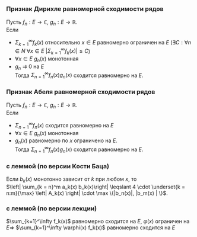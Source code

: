 ### Признак Дирихле равномерной сходимости рядов
Пусть ${f_n}: E \rightarrow \mathbb{C}$, ${g_n}: E \rightarrow \mathbb{R}$.  
Если
- ${\Sigma_{k=1}^\infty f_k(x)}$ относительно $x \in E$ равномерно ограничен на $E$ ($\exists C: \forall n \in N \ \forall x \in E \ |\Sigma_{k=1}^\infty f_k(x)| \leq C$)  
- $\forall x \in E \ {g_n(x)}$ монотонная  
- $g_n \rightrightarrows 0$ на $E$  
Тогда $\Sigma_{n=1}^\infty f_n(x) g_n(x)$ сходится равномерно на $E$.
### Признак Абеля равномерной сходимости рядов
Пусть ${f_n}: E \rightarrow \mathbb{C}$, ${g_n}: E \rightarrow \mathbb{R}$.  
Если
- $\Sigma_{n=1}^\infty f_n(x)$ сходится равномерно на $E$  
- $\forall x \in E \ {g_n(x)}$ монотонная  
- ${g_n(x)}$ равномерно по $x$ ограничено на $E$.  
Тогда $\Sigma_{n=1}^\infty f_n(x) g_n(x)$ сходится равномерно на $E$.
### с леммой (по версии Кости Баца)
Если $b_k(x)$ монотонно зависит от $k$ при любом $x$, то  
$\left| \sum_{k = n}^m a_k(x) b_k(x)\right| \leqslant 4 \cdot  \underset{k = n:m}{\max} \left| A_k(x) \right| \cdot \max  \{|b_n(x)|, |b_m(x) | \}$.
### с леммой (по версии лекции)
$\sum_{k=1}^\infty f_k(x)$ равномерно сходится на $E$, $\varphi(x)$ ограничен на $E \Rightarrow$ 
$\sum_{k=1}^\infty \varphi(x) f_k(x)$ равномерно сходится на $E$
